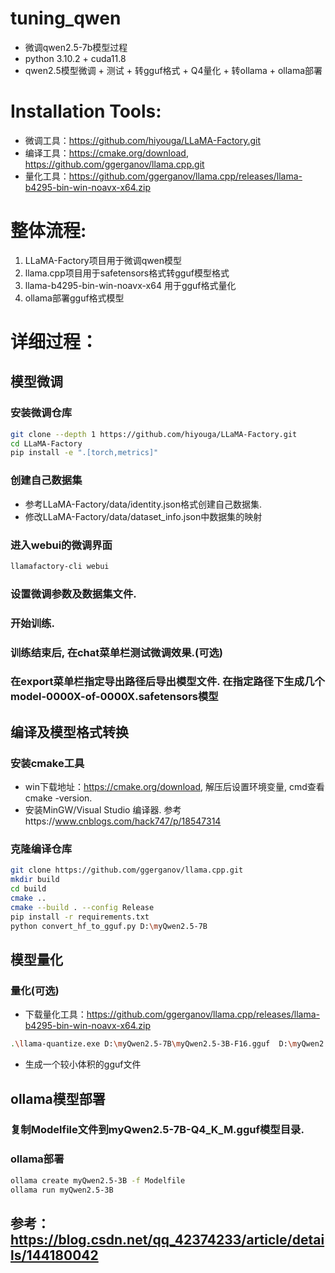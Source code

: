 # tuning_qwen
- 微调qwen2.5-7b模型过程
- python 3.10.2 + cuda11.8
- qwen2.5模型微调 + 测试 + 转gguf格式 + Q4量化 + 转ollama + ollama部署

# Installation Tools:
- 微调工具：https://github.com/hiyouga/LLaMA-Factory.git
- 编译工具：https://cmake.org/download,  https://github.com/ggerganov/llama.cpp.git
- 量化工具：https://github.com/ggerganov/llama.cpp/releases/llama-b4295-bin-win-noavx-x64.zip

# 整体流程:
1. LLaMA-Factory项目用于微调qwen模型
2. llama.cpp项目用于safetensors格式转gguf模型格式
3. llama-b4295-bin-win-noavx-x64 用于gguf格式量化
4. ollama部署gguf格式模型

# 详细过程：
## 模型微调
### 安装微调仓库
```bash
git clone --depth 1 https://github.com/hiyouga/LLaMA-Factory.git
cd LLaMA-Factory
pip install -e ".[torch,metrics]"
```
### 创建自己数据集
- 参考LLaMA-Factory/data/identity.json格式创建自己数据集.
- 修改LLaMA-Factory/data/dataset_info.json中数据集的映射

### 进入webui的微调界面
```bash
llamafactory-cli webui
```
### 设置微调参数及数据集文件.
### 开始训练.
### 训练结束后, 在chat菜单栏测试微调效果.(可选)
### 在export菜单栏指定导出路径后导出模型文件. 在指定路径下生成几个model-0000X-of-0000X.safetensors模型

## 编译及模型格式转换
### 安装cmake工具
- win下载地址：https://cmake.org/download, 解压后设置环境变量, cmd查看 cmake -version.
- 安装MinGW/Visual Studio 编译器. 参考https://www.cnblogs.com/hack747/p/18547314

### 克隆编译仓库
```bash
git clone https://github.com/ggerganov/llama.cpp.git
mkdir build
cd build
cmake ..
cmake --build . --config Release
pip install -r requirements.txt
python convert_hf_to_gguf.py D:\myQwen2.5-7B
```

## 模型量化
### 量化(可选)
- 下载量化工具：https://github.com/ggerganov/llama.cpp/releases/llama-b4295-bin-win-noavx-x64.zip
```bash
.\llama-quantize.exe D:\myQwen2.5-7B\myQwen2.5-3B-F16.gguf  D:\myQwen2.5-7B\myQwen2.5-7B-Q4_K_M.gguf Q4_K_M
```
- 生成一个较小体积的gguf文件

## ollama模型部署
### 复制Modelfile文件到myQwen2.5-7B-Q4_K_M.gguf模型目录.

### ollama部署
```bash
ollama create myQwen2.5-3B -f Modelfile
ollama run myQwen2.5-3B
```

## 参考：https://blog.csdn.net/qq_42374233/article/details/144180042